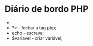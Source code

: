 # Diário de bordo PHP

* <?php - abrir a tag php;
* ?> - fechar a tag php;
* echo - escreva;
* $variavel - criar variável;

